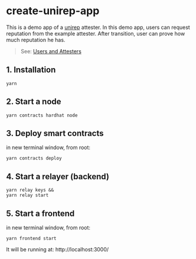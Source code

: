 # create-unirep-app

This is a demo app of a [unirep](https://github.com/Unirep/Unirep) attester. In this demo app, users can request reputation from the example attester. After transition, user can prove how much reputation he has.

> See: [Users and Attesters](https://developer.unirep.io/docs/protocol/users-and-attesters)

## 1. Installation

```shell
yarn
```

## 2. Start a node

```shell
yarn contracts hardhat node
```

## 3. Deploy smart contracts

in new terminal window, from root:

```shell
yarn contracts deploy
```

## 4. Start a relayer (backend)

```shell
yarn relay keys &&
yarn relay start
```

## 5. Start a frontend

in new terminal window, from root:

```shell
yarn frontend start
```

It will be running at: http://localhost:3000/
